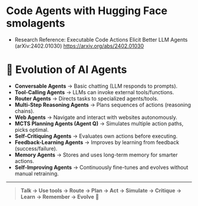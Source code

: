 # Code Agents with Hugging Face smolagents



- Research Reference: Executable Code Actions Elicit Better LLM Agents (arXiv:2402.01030)
  https://arxiv.org/abs/2402.01030



# 🌟 Evolution of AI Agents

- **Conversable Agents** → Basic chatting (LLM responds to prompts).
- **Tool-Calling Agents** → LLMs can invoke external tools/functions.
- **Router Agents** → Directs tasks to specialized agents/tools.
- **Multi-Step Reasoning Agents** → Plans sequences of actions (reasoning chains).
- **Web Agents** → Navigate and interact with websites autonomously.
- **MCTS Planning Agents (Agent Q)** → Simulates multiple action paths, picks optimal.
- **Self-Critiquing Agents** → Evaluates own actions before executing.
- **Feedback-Learning Agents** → Improves by learning from feedback (success/failure).
- **Memory Agents** → Stores and uses long-term memory for smarter actions.
- **Self-Improving Agents** → Continuously fine-tunes and evolves without manual retraining.

---

> **Talk → Use tools → Route → Plan → Act → Simulate → Critique → Learn → Remember → Evolve** 🚀
